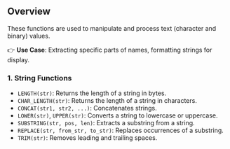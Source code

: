 ## **Overview**

These functions are used to manipulate and process text (character and binary) values.

👉 **Use Case**: Extracting specific parts of names, formatting strings for display.

### **1. String Functions**  
- `LENGTH(str)`: Returns the length of a string in bytes.  
- `CHAR_LENGTH(str)`: Returns the length of a string in characters.  
- `CONCAT(str1, str2, ...)`: Concatenates strings.  
- `LOWER(str)`, `UPPER(str)`: Converts a string to lowercase or uppercase.  
- `SUBSTRING(str, pos, len)`: Extracts a substring from a string.  
- `REPLACE(str, from_str, to_str)`: Replaces occurrences of a substring.  
- `TRIM(str)`: Removes leading and trailing spaces.  

